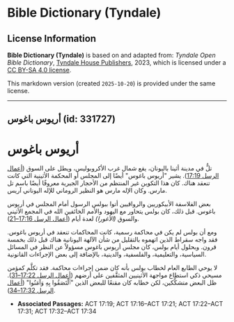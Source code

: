 # Bible Dictionary (Tyndale)

## License Information

**Bible Dictionary (Tyndale)** is based on and adapted from: _Tyndale Open Bible Dictionary_, [Tyndale House Publishers](https://tyndaleopenresources.com/), 2023, which is licensed under a [CC BY-SA 4.0 license](https://creativecommons.org/licenses/by-sa/4.0/legalcode.en).

This markdown version (created `2025-10-20`) is provided under the same license.



--------------------------------

## أريوس باغوس (id: 331727)

أريوس باغوس
===========

تلٌّ في مدينة أثينا باليونان، يقع شمال غرب الأكروبوليس، ويطل على السوق ([أعمال الرسل 17:19](https://ref.ly/Acts17:19)). يشير "أريوس باغوس" أيضًا إلى المجلس أو المحكمة الأثينية التي كانت تنعقد هناك. كان هذا التكوين غير المنتظم من الأحجار الجيرية معروفًا أيضًا باسم تل مارس. وكان الإله مارس هو النظير الروماني للإله اليوناني آريس.

بعض الفلاسفة الأبيكوريين والرواقيين أتوا ببولس الرسول أمام المجلس في أريوس باغوس. قبل ذلك، كان بولس يتحاور مع اليهود والأمم الخائفين الله في المجمع الأثيني والسوق *(*الأغورا*)* لعدة أيام ([أعمال الرسل 17:16–21](https://ref.ly/Acts17:16-Acts17:21)).

ومع أن بولس لم يكن في محاكمة رسمية، كانت المحاكمات تنعقد في أريوس باغوس. فقد واجه سقراط الذين اتهموه بالتقليل من شأن الآلهة اليونانية هناك قبل ذلك بخمسة قرون. وبحلول أيام بولس، كان مجلس أريوس باغوس مسؤولاً عن النظر في المسائل السياسية، والتعليمية، والفلسفية، والدينية، بالإضافة إلى بعض الإجراءات القانونية.

لا يوحي الطابع العام لخطاب بولس بأنه كان ضمن إجراءات محاكمة. فقد تكلَّم كمؤمن مسيحي ذكي استطاع مواجهة الأثينيين المثقَّفين على أرضهم ([أعمال الرسل 17:22–31](https://ref.ly/Acts17:22-Acts17:31)). ظل البعض متشكِّكين، لكن خطابه كان مقنعًا للبعض الذين "ٱلْتَصَقُوا بِهِ وَآمَنُوا" ([أعمال الرسل 17:32–34](https://ref.ly/Acts17:32-Acts17:34)).

* **Associated Passages:** ACT 17:19; ACT 17:16–ACT 17:21; ACT 17:22–ACT 17:31; ACT 17:32–ACT 17:34

